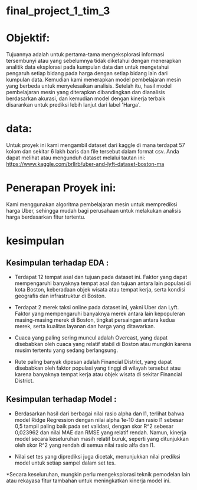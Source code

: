 # final_project_1_tim_3
# Objektif:

Tujuannya adalah untuk pertama-tama mengeksplorasi informasi tersembunyi atau yang sebelumnya tidak diketahui dengan menerapkan analitik data eksplorasi pada kumpulan data dan untuk mengetahui pengaruh setiap bidang pada harga dengan setiap bidang lain dari kumpulan data. Kemudian kami menerapkan model pembelajaran mesin yang berbeda untuk menyelesaikan analisis. Setelah itu, hasil model pembelajaran mesin yang diterapkan dibandingkan dan dianalisis berdasarkan akurasi, dan kemudian model dengan kinerja terbaik disarankan untuk prediksi lebih lanjut dari label 'Harga'.
# data:

Untuk proyek ini kami mengambil dataset dari kaggle di mana terdapat 57 kolom dan sekitar 6 lakh baris dan file tersebut dalam format csv. Anda dapat melihat atau mengunduh dataset melalui tautan ini: https://www.kaggle.com/brllrb/uber-and-lyft-dataset-boston-ma

# Penerapan Proyek ini:
Kami menggunakan algoritma pembelajaran mesin untuk memprediksi harga Uber, sehingga mudah bagi perusahaan untuk melakukan analisis harga berdasarkan fitur tertentu.

# kesimpulan
## Kesimpulan terhadap EDA :
* Terdapat 12 tempat asal dan tujuan pada dataset ini. Faktor yang dapat mempengaruhi banyaknya tempat asal dan tujuan antara lain populasi di kota Boston, keberadaan objek wisata atau tempat kerja, serta kondisi geografis dan infrastruktur di Boston.

* Terdapat 2 merek taksi online pada dataset ini, yakni Uber dan Lyft. Faktor yang mempengaruhi banyaknya merek antara lain kepopuleran masing-masing merek di Boston, tingkat persaingan antara kedua merek, serta kualitas layanan dan harga yang ditawarkan.

* Cuaca yang paling sering muncul adalah Overcast, yang dapat disebabkan oleh cuaca yang relatif stabil di Boston atau mungkin karena musim tertentu yang sedang berlangsung.

* Rute paling banyak dipesan adalah Financial District, yang dapat disebabkan oleh faktor populasi yang tinggi di wilayah tersebut atau karena banyaknya tempat kerja atau objek wisata di sekitar Financial District.
## Kesimpulan terhadap Model :
* Berdasarkan hasil dari berbagai nilai rasio alpha dan l1, terlihat bahwa model Ridge Regression dengan nilai alpha 1e-10 dan rasio l1 sebesar 0,5 tampil paling baik pada set validasi, dengan skor R^2 sebesar 0,023962 dan nilai MAE dan RMSE yang relatif rendah. Namun, kinerja model secara keseluruhan masih relatif buruk, seperti yang ditunjukkan oleh skor R^2 yang rendah di semua nilai rasio alfa dan l1.

* Nilai set tes yang diprediksi juga dicetak, menunjukkan nilai prediksi model untuk setiap sampel dalam set tes.

*Secara keseluruhan, mungkin perlu mengeksplorasi teknik pemodelan lain atau rekayasa fitur tambahan untuk meningkatkan kinerja model ini.

